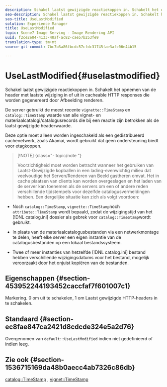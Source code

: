 ```yaml
---
description: Schakel laatst gewijzigde reactiekoppen in. Schakelt het opnemen van de header met laatste wijziging in of uit in cacheable HTTP responses die worden gegenereerd door Afbeelding renderen.
seo-description: Schakel laatst gewijzigde reactiekoppen in. Schakelt het opnemen van de header met laatste wijziging in of uit in cacheable HTTP responses die worden gegenereerd door Afbeelding renderen.
seo-title: UseLastModified
solution: Experience Manager
title: UseLastModified
topic: Scene7 Image Serving - Image Rendering API
uuid: f2ce2e04-4133-40af-ac82-cae57b253fe9
translation-type: tm+mt
source-git-commit: 7bc7b3a86fbcdc57cfdc31745fae3afc06e44b15

---
```



# UseLastModified{#uselastmodified}

Schakel laatst gewijzigde reactiekoppen in. Schakelt het opnemen van de header met laatste wijziging in of uit in cacheable HTTP responses die worden gegenereerd door Afbeelding renderen.

De server gebruikt de meest recente `vignette::TimeStamp` en `catalog::TimeStamp` waarde van alle vignet- en materiaalcatalogi/catalogusrecords die bij een reactie zijn betrokken als de laatst gewijzigde headerwaarde.

Deze optie moet alleen worden ingeschakeld als een gedistribueerd cachenetwerk, zoals Akamai, wordt gebruikt dat geen ondersteuning biedt voor etagkoppen.

>[!NOTE] {class=&quot;- topic/note &quot;}
>
>Voorzichtigheid moet worden betracht wanneer het gebruiken van Laatst-Gewijzigde kopballen in een lading-evenwichtig milieu dat veelvoudige het Serven/Renderen van Beeld gastheren omvat. Het in cache plaatsen van clients kan worden overgeslagen en het laden van de server kan toenemen als de servers om een of andere reden verschillende tijdstempels voor dezelfde catalogusvermeldingen hebben. Een dergelijke situatie kan zich als volgt voordoen:

* Noch `catalog::TimeStamp`, `vignette::TimeStamp`noch `attribute::TimeStamp` wordt bepaald, zodat de wijzigingstijd van het [!DNL catalog.ini] dossier als gebrek voor `catalog::TimeStamp`wordt gebruikt.

* In plaats van de materiaalcatalogusbestanden via een netwerkmontage te delen, heeft elke server een eigen instantie van de catalogusbestanden op een lokaal bestandssysteem.
* Twee of meer instanties van hetzelfde [!DNL catalog.ini] bestand hebben verschillende wijzigingsdatums voor het bestand, mogelijk veroorzaakt door het onjuist kopiëren van de bestanden.

## Eigenschappen {#section-453952244193452caccfaf7f601007c1}

Markering. 0 om uit te schakelen, 1 om Laatst gewijzigde HTTP-headers in te schakelen.

## Standaard {#section-ec8fae847ca2421d8cdcde324e5a2d76}

Overgenomen van `default::UseLastModified` indien niet gedefinieerd of indien leeg.

## Zie ook {#section-1536715169da48b0aecc4ab7326c86db}

[catalog::TimeStamp](../../../../../ir-api/material-cat/image-rendering-api-ref/c-ir-material-catalog/c-ir-material-data-reference/r-ir-timestamp-dataref.md#reference-6daf7973dc4f4b4e9e8165756db7c319) , [vignet::TimeStamp](../../../../../ir-api/material-cat/image-rendering-api-ref/c-ir-material-catalog/c-ir-vignette-map-reference/r-ir-timestamp-vignette.md#reference-d57cdd40a6a645d199dbb1d56cc85bc1)
